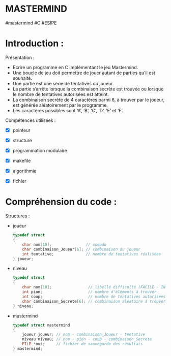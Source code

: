 # MASTERMIND
#mastermind 
#C 
#ESIPE


<h1> Introduction : </h1>

Présentation :
 - Ecrire un programme en C implémentant le jeu Mastermind. 
 - Une boucle de jeu doit permettre de jouer autant de parties qu’il est souhaité. 
 - Une partie est une série de tentatives du joueur. 
 - La partie s’arrête lorsque la combinaison secrète est trouvée ou lorsque le nombre  de tentatives autorisées est atteint. 
 - La combinaison secrète de 4 caractères parmi 6, à trouver par le joueur, est générée aléatoirement par le programme. 
 - Les caractères possibles sont ‘A’, ‘B’, ‘C’, ‘D’, ‘E’ et ‘F’. 

Compétences utilisées :
 - [x] pointeur
 - [x] structure
 - [x] programmation modulaire
 - [x] makefile
 - [x] algorithmie
 - [x] fichier



<h1> Compréhension du code : </h1>
 
 Structures : 
 
  - joueur
     ```c
     typedef struct
     {
         char nom[10];               // speudo
         char combinaison_Joueur[6]; // combinaison du joueur
         int tentative;              // nombre de tentatives réalisées
     } joueur;
     ```
     
  - niveau
     ```c
     typedef struct
     {
         char nom[10];                // libellé difficulté (FACILE - INTERMEDIAIRE - DIFFICILE)
         int pion;                    // nombre d'éléments à trouver
         int coup;                    // nombre de tentatives autorisées
         char combinaison_Secrete[6]; // combinaison aléatoire à trouver
     } niveau;
     ```
     
  - mastermind
     ```c
     typedef struct mastermind
     {
         joueur joueur; // nom - combinaison_Joueur - tentative
         niveau niveau; // nom - pion - coup - combinaison_Secrete
         FILE *out;     // fichier de sauvegarde des résultats
     } mastermind;
     ```
  


     

